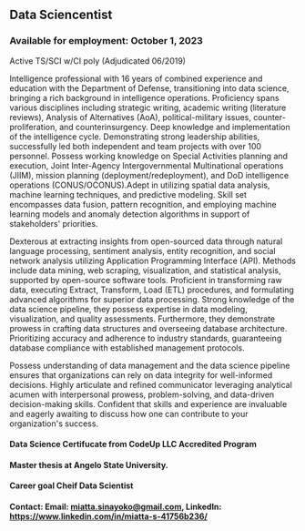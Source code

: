 ## Data Sciencentist


### Available for employment: October 1, 2023 
Active TS/SCI w/CI poly (Adjudicated 06/2019)

Intelligence professional with 16 years of combined experience and education with the Department of Defense, transitioning into data science, bringing a rich background in intelligence operations. Proficiency spans various disciplines including strategic writing, academic writing (literature reviews), Analysis of Alternatives (AoA), political-military issues, counter-proliferation, and counterinsurgency. Deep knowledge and implementation of the intelligence cycle. Demonstrating strong leadership abilities, successfully led both independent and team projects with over 100 personnel. Possess working knowledge on Special Activities planning and execution, Joint Inter-Agency Intergovernmental Multinational operations (JIIM), mission planning (deployment/redeployment), and DoD intelligence operations (CONUS/OCONUS).Adept in utilizing spatial data analysis, machine learning techniques, and predictive modeling. Skill set encompasses data fusion, pattern recognition, and employing machine learning models and anomaly detection algorithms in support of stakeholders' priorities.


Dexterous at extracting insights from open-sourced data through natural language processing, sentiment analysis, entity recognition, and social network analysis utilizing Application Programming Interface (API). Methods include data mining, web scraping, visualization, and statistical analysis, supported by open-source software tools. Proficient in transforming raw data, executing Extract, Transform, Load (ETL) procedures, and formulating advanced algorithms for superior data processing. Strong knowledge of the data science pipeline, they possess expertise in data modeling, visualization, and quality assessments. Furthermore, they demonstrate prowess in crafting data structures and overseeing database architecture. Prioritizing accuracy and adherence to industry standards, guaranteeing database compliance with established management protocols.

Possess understanding of data management and the data science pipeline ensures that organizations can rely on data integrity for well-informed decisions. Highly articulate and refined communicator leveraging analytical acumen with interpersonal prowess, problem-solving, and data-driven decision-making skills. Confident that skills and experience are invaluable and eagerly awaiting to discuss how one can contribute to your organization's success.

#### Data Science Certifucate from CodeUp LLC Accredited Program
#### Master thesis at Angelo State University.

#### Career goal Cheif Data Scientist 

#### Contact: Email: miatta.sinayoko@gmail.com, LinkedIn: https://www.linkedin.com/in/miatta-s-41756b236/ 


